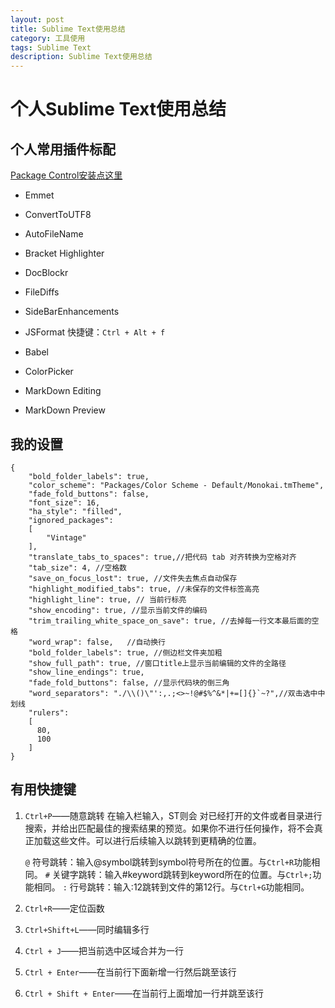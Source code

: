 ```yaml
---
layout: post
title: Sublime Text使用总结
category: 工具使用
tags: Sublime Text
description: Sublime Text使用总结
---
```


# 个人Sublime Text使用总结
## 个人常用插件标配
[Package Control安装点这里](https://packagecontrol.io/installation)

* Emmet
* ConvertToUTF8
* AutoFileName
* Bracket Highlighter
* Doc​Blockr
* FileDiffs
* SideBarEnhancements

* JSFormat
  快捷键：`Ctrl + Alt + f`
* Babel

* ColorPicker


* MarkDown Editing
* MarkDown Preview

## 我的设置
    {
        "bold_folder_labels": true,
        "color_scheme": "Packages/Color Scheme - Default/Monokai.tmTheme",
        "fade_fold_buttons": false,
        "font_size": 16,
        "ha_style": "filled",
        "ignored_packages":
        [
            "Vintage"
        ],
        "translate_tabs_to_spaces": true,//把代码 tab 对齐转换为空格对齐
        "tab_size": 4, //空格数
        "save_on_focus_lost": true, //文件失去焦点自动保存
        "highlight_modified_tabs": true, //未保存的文件标签高亮
        "highlight_line": true, // 当前行标亮
        "show_encoding": true, //显示当前文件的编码
        "trim_trailing_white_space_on_save": true, //去掉每一行文本最后面的空格
        "word_wrap": false,   //自动换行
        "bold_folder_labels": true, //侧边栏文件夹加粗
        "show_full_path": true, //窗口title上显示当前编辑的文件的全路径
        "show_line_endings": true,
        "fade_fold_buttons": false, //显示代码块的倒三角
        "word_separators": "./\\()\"':,.;<>~!@#$%^&*|+=[]{}`~?",//双击选中中划线
        "rulers":
        [
          80,
          100
        ]
    }

## 有用快捷键
1. `Ctrl+P`——随意跳转
在输入栏输入，ST则会 对已经打开的文件或者目录进行搜索，并给出匹配最佳的搜索结果的预览。如果你不进行任何操作，将不会真正加载这些文件。可以进行后续输入以跳转到更精确的位置。

    `@` 符号跳转：输入@symbol跳转到symbol符号所在的位置。与`Ctrl+R`功能相同。
    `#` 关键字跳转：输入#keyword跳转到keyword所在的位置。与`Ctrl+;`功能相同。
    `:` 行号跳转：输入:12跳转到文件的第12行。与`Ctrl+G`功能相同。

2. `Ctrl+R`——定位函数
3. `Ctrl+Shift+L`——同时编辑多行
4. `Ctrl + J`——把当前选中区域合并为一行
5. `Ctrl + Enter`——在当前行下面新增一行然后跳至该行
6. `Ctrl + Shift + Enter`——在当前行上面增加一行并跳至该行

